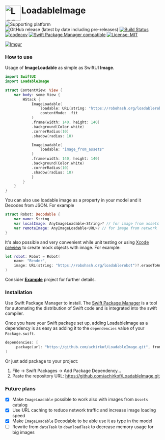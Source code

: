 <h1>
    <img align="left" width="50" src="../assets/LoadableImage-icon.png" alt="LoadableImage Header Logo"/> LoadableImage
</h1>

![Supporting platform](https://img.shields.io/badge/platform-iOS-lightgrey)
![GitHub release (latest by date including pre-releases)](https://img.shields.io/github/v/release/achirkof/LoadableImage?include_prereleases)
[![Build Status](https://travis-ci.com/achirkof/LoadableImage.svg?branch=master)](https://travis-ci.com/achirkof/LoadableImage)
[![codecov](https://codecov.io/gh/achirkof/LoadableImage/branch/master/graph/badge.svg)](https://codecov.io/gh/achirkof/LoadableImage)
[![Swift Package Manager compatible](https://img.shields.io/badge/Swift%20Package%20Manager-compatible-brightgreen.svg)](https://github.com/apple/swift-package-manager)
[![License: MIT](https://img.shields.io/badge/License-MIT-blue.svg)](https://opensource.org/licenses/MIT)

[![Imgur](https://imgur.com/iN7zYlQ.gif)](https://imgur.com/iN7zYlQ.gif)

### How to use

Usage of __ImageLoadable__ as simple as SwiftUI __Image__.

```swift
import SwiftUI
import LoadableImage

struct ContentView: View {
    var body: some View {
        HStack {
            ImageLoadable(
                loadable: URL(string: "https://robohash.org/loadablerobot"),
                contentMode: .fit
            )
            .frame(width: 140, height: 140)
            .background(Color.white)
            .cornerRadius(10)
            .shadow(radius: 10)

            ImageLoadable(
                loadable: "image_from_assets"
            )
            .frame(width: 140, height: 140)
            .background(Color.white)
            .cornerRadius(10)
            .shadow(radius: 10)
            }
        }
    }
}

```

You can also use loadable image as a property in your model and it Decodes from JSON. For example

```swift
struct Robot: Decodable {
    var name: String
    var localImage: AnyImageLoadable<String>? // for image from assets
    var remoteImage: AnyImageLoadable<URL>? // for image from network
}
```

It's also possible and very convenient while unit testing or using [Xcode preview](https://developer.apple.com/videos/play/wwdc2019/233/) to create mock objects with image. For example:

```swift
let robot: Robot = Robot(
    name: "Bender",
    image: URL(string: "https://robohash.org/loadablerobot")?.eraseToAnyLoadable()
)
```

Consider [__Example__](https://github.com/achirkof/LoadableImage/tree/example) project for further details.

### Installation

Use Swift Package Manager to install. The [Swift Package Manager](https://swift.org/package-manager/) is a tool for automating the distribution of Swift code and is integrated into the swift compiler.

Once you have your Swift package set up, adding LoadableImage as a dependency is as easy as adding it to the `dependencies` value of your `Package.swift`.

```swift
dependencies: [
    .package(url: "https://github.com/achirkof/LoadableImage.git", from: "1.0.0-beta.1")
]
```

Or just add package to your project:
1. File → Swift Packages → Add Package Dependency...
2. Paste the repository URL: https://github.com/achirkof/LoadableImage.git

### Future plans
- [x] Make `ImageLoadable` possible to work also with images from `Assets` catalog 
- [x] Use URL caching to reduce network traffic and increase image loading speed
- [x] Make `ImageLoadable` Decodable to be able use it as type in the model
- [ ] Rewrite from `dataTask` to `downloadTask` to decrease memory usage for big images
